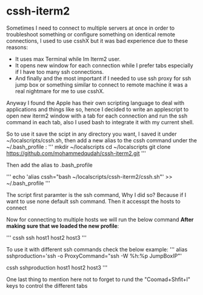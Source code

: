 # cssh-iterm2

Sometimes I need to connect  to multiple servers at once in order to troubleshoot something or configure something on identical remote connections, I used to use csshX but it was bad experience due to these reasons:
- It uses max Terminal while Im Iterm2 user.
- It opens new window for each connection while I prefer tabs especially if I have too many ssh connections.
- And finally and the most important if I needed to use ssh proxy for ssh jump box or something similar to connect to remote machine it was a real nightmare for me to use csshX.

Anyway I found the Apple has their own scripting language to deal with applications and things like so, hence I decided to write an applescript to open new iterm2 window with a tab for each connection and run the ssh command in each tab, also I used bash to integrate it with my current shell.

So to use it save the scipt in any directory you want, I saved it under ~/localscripts/cssh.sh, then add a new alias to the cssh command under the ~/.bash_profile :
'''
mkdir  ~/localscripts
cd ~/localscripts
git clone https://github.com/mohammedqudah/cssh-iterm2.git
'''

Then add the alias to .bash_profile

'''
echo 'alias cssh="bash ~/localscripts/cssh-iterm2/cssh.sh"' >> ~/.bash_profile
'''

The script first paramter is the ssh command, Why I did so? Because if I want to use none default ssh command. Then it accesspt the hosts to connect

Now for connecting to multiple hosts we will run the below command **After making sure that we loaded the new profile**:

'''
cssh ssh host1 host2 host3
'''

To use it with different ssh commands check the below example:
'''
alias sshproduction='ssh -o ProxyCommand="ssh -W %h:%p JumpBoxIP"'

cssh sshproduction host1 host2 host3
'''

One last thing to mention here not to forget to rund the "Coomad+Shfit+I" keys to control the different tabs
